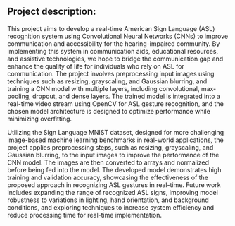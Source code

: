 ## Project description:

This project aims to develop a real-time American Sign Language (ASL) recognition system using Convolutional Neural Networks (CNNs) to improve communication and accessibility for the hearing-impaired community. By implementing this system in communication aids, educational resources, and assistive technologies, we hope to bridge the communication gap and enhance the quality of life for individuals who rely on ASL for communication. The project involves preprocessing input images using techniques such as resizing, grayscaling, and Gaussian blurring, and training a CNN model with multiple layers, including convolutional, max-pooling, dropout, and dense layers. The trained model is integrated into a real-time video stream using OpenCV for ASL gesture recognition, and the chosen model architecture is designed to optimize performance while minimizing overfitting.

Utilizing the Sign Language MNIST dataset, designed for more challenging image-based machine learning benchmarks in real-world applications, the project applies preprocessing steps, such as resizing, grayscaling, and Gaussian blurring, to the input images to improve the performance of the CNN model. The images are then converted to arrays and normalized before being fed into the model. The developed model demonstrates high training and validation accuracy, showcasing the effectiveness of the proposed approach in recognizing ASL gestures in real-time. Future work includes expanding the range of recognized ASL signs, improving model robustness to variations in lighting, hand orientation, and background conditions, and exploring techniques to increase system efficiency and reduce processing time for real-time implementation.
